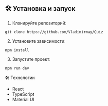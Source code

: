 ## 🛠️ Установка и запуск

1. Клонируйте репозиторий:

```
git clone https://github.com/Vladimirmay/Quiz
```

2. Установите зависимости:

```
npm install
```

3. Запустите проект:

```
npm run dev
```

🛠️ Технологии

<ul>
<li>
React
</li>
<li>
TypeScript
</li>
<li>
Material UI
</li>
</ul>
